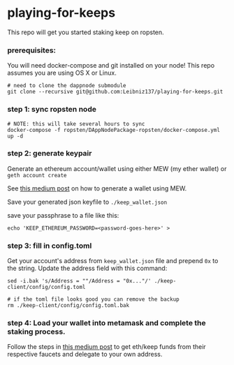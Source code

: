 # playing-for-keeps
This repo will get you started staking keep on ropsten.

### prerequisites:
You will need docker-compose and git installed on your node! This repo assumes you are using OS X or Linux.

```
# need to clone the dappnode submodule
git clone --recursive git@github.com:Leibniz137/playing-for-keeps.git
```

### step 1: sync ropsten node
```
# NOTE: this will take several hours to sync
docker-compose -f ropsten/DAppNodePackage-ropsten/docker-compose.yml up -d
```

### step 2: generate keypair
Generate an ethereum account/wallet using either MEW (my ether wallet) or `geth account create`

See [this medium post](https://medium.com/@novysf/run-a-keep-network-testnet-node-37096946af35) on
how to generate a wallet using MEW.


Save your generated json keyfile to `./keep_wallet.json`

save your passphrase to a file like this:
```
echo 'KEEP_ETHEREUM_PASSWORD=<password-goes-here>' >
```

### step 3: fill in config.toml
Get your account's address from `keep_wallet.json` file and prepend `0x` to the string.
Update the address field with this command:
```
sed -i.bak 's/Address = ""/Address = "0x..."/' ./keep-client/config/config.toml

# if the toml file looks good you can remove the backup
rm ./keep-client/config/config.toml.bak
```

### step 4: Load your wallet into metamask and complete the staking process.
Follow the steps in [this medium post](https://medium.com/@novysf/run-a-keep-network-testnet-node-37096946af35) to get eth/keep funds from their respective faucets and delegate to your own address.

